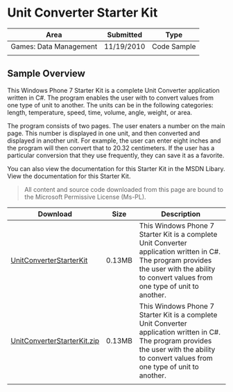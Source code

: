 # Unit Converter Starter Kit

|Area|Submitted|Type|
|-|-|-|
Games: Data Management|11/19/2010|Code Sample
||||

## Sample Overview

This Windows Phone 7 Starter Kit is a complete Unit Converter application written in C#. The program enables the user with to convert values from one type of unit to another. The units can be in the following categories: length, temperature, speed, time, volume, angle, weight, or area.

The program consists of two pages. The user enaters a number on the main page. This number is displayed in one unit, and then converted and displayed in another unit. For example, the user can enter eight inches and the program will then convert that to 20.32 centimeters. If the user has a particular conversion that they use frequently, they can save it as a favorite.

You can also view the documentation for this Starter Kit in the MSDN Libary. View the documentation for this Starter Kit.

> All content and source code downloaded from this page are bound to the Microsoft Permissive License (Ms-PL).

Download | Size | Description
---|---|---|
[UnitConverterStarterKit](https://github.com/simondarksidej/XNAGameStudio/tree/master/Samples/UnitConverterStarterKit) | 0.13MB | This Windows Phone 7 Starter Kit is a complete Unit Converter application written in C#. The program provides the user with the ability to convert values from one type of unit to another.
[UnitConverterStarterKit.zip](https://github.com/simondarksidej/XNAGameStudioZips/raw/zips/UnitConverterStarterKit.zip) | 0.13MB | This Windows Phone 7 Starter Kit is a complete Unit Converter application written in C#. The program provides the user with the ability to convert values from one type of unit to another.
||||

